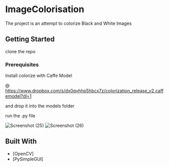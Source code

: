 # ImageColorisation

The project is an attempt to colorize Black and White Images

## Getting Started

clone the repo

### Prerequisites

Install colorize with Caffe Model 

@ https://www.dropbox.com/s/dx0qvhhp5hbcx7z/colorization_release_v2.caffemodel?dl=1

and drop it into the models folder

run the .py file

![Screenshot (25)](https://user-images.githubusercontent.com/88588326/182413047-28b2ddd6-45c1-45aa-833c-376f1a08e464.png)
![Screenshot (26)](https://user-images.githubusercontent.com/88588326/182413170-ff888870-6cf9-4b28-96bd-f3e3858b6c26.png)


## Built With

* [OpenCV]
* [PySimpleGUI]



